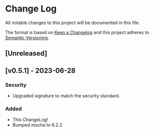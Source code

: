 # Change Log

All notable changes to this project will be documented in this file.

The format is based on [Keep a Changelog](http://keepachangelog.com/en/1.0.0/)
and this project adheres to [Semantic Versioning](http://semver.org/spec/v2.0.0.html).

## [Unreleased]

## [v0.5.1] - 2023-06-28
### Security
- Upgraded signature to match the security standard.

### Added
- This ChangeLog!
- Bumped mocha to 6.2.2
